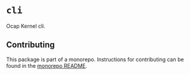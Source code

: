 # `cli`

Ocap Kernel cli.

## Contributing

This package is part of a monorepo. Instructions for contributing can be found in the [monorepo README](https://github.com/MetaMask/ocap-kernel#readme).
